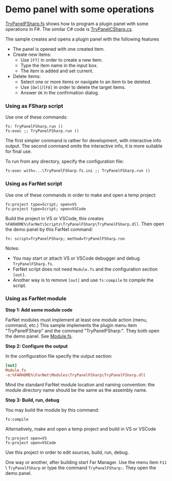 # Demo panel with some operations

[TryPanelFSharp.fs](TryPanelFSharp.fs) shows how to program a plugin panel with some operations in F#.
The similar C# code is [TryPanelCSharp.cs](https://github.com/nightroman/FarNet/blob/main/Modules/TryPanelCSharp/TryPanelCSharp.cs).

The sample creates and opens a plugin panel with the following features

- The panel is opened with one created item.
- Create new items:
    - Use `[F7]` in order to create a new item.
    - Type the item name in the input box.
    - The item is added and set current.
- Delete items:
    - Select one or more items or navigate to an item to be deleted.
    - Use `[Del]`/`[F8]` in order to delete the target items.
    - Answer `OK` in the confirmation dialog.

### Using as FSharp script

Use one of these commands:

    fs: TryPanelFSharp.run ()
    fs:exec ;; TryPanelFSharp.run ()

The first simpler command is rather for development, with interactive info output.
The second command omits the interactive info, it is more suitable for final use.

To run from any directory, specify the configuration file:

    fs:exec with=...\TryPanelFSharp.fs.ini ;; TryPanelFSharp.run ()

### Using as FarNet script

Use one of these commands in order to make and open a temp project:

    fs:project type=Script; open=VS
    fs:project type=Script; open=VSCode

Build the project in VS or VSCode, this creates `%FARHOME%\FarNet\Scripts\TryPanelFSharp\TryPanelFSharp.dll`.
Then open the demo panel by this FarNet command:

    fn: script=TryPanelFSharp; method=TryPanelFSharp.run

Notes:

- You may start or attach VS or VSCode debugger and debug `TryPanelFSharp.fs`.
- FarNet script does not need `Module.fs` and the configuration section `[out]`.
- Another way is to remove `[out]` and use `fs:compile` to compile the script.

### Using as FarNet module

**Step 1: Add some module code**

FarNet modules must implement at least one module action (menu, command, etc.)
This sample implements the plugin menu item "TryPanelFSharp" and the command
"TryPanelFSharp:". They both open the demo panel.
See [Module.fs](Module.fs).

**Step 2: Configure the output**

In the configuration file specify the output section:

```ini
[out]
Module.fs
-o:%FARHOME%\FarNet\Modules\TryPanelFSharp\TryPanelFSharp.dll
```

Mind the standard FarNet module location and naming convention:
the module directory name should be the same as the assembly name.

**Step 3: Build, run, debug**

You may build the module by this command:

    fs:compile

Alternatively, make and open a temp project and build in VS or VSCode

    fs:project open=VS
    fs:project open=VSCode

Use this project in order to edit sources, build, run, debug.

One way or another, after building start Far Manager.
Use the menu item `F11` \ `TryPanelFSharp`
or type the command `TryPanelFSharp:`.
They open the demo panel.
